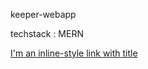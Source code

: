 keeper-webapp

techstack : MERN

[I'm an inline-style link with title](https://keeper-webapp-99.herokuapp.com/ "Visit Site")
